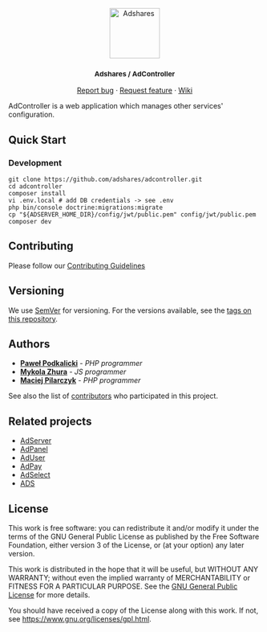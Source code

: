 <p align="center">
    <a href="https://adshares.net/" title="Adshares sp. z o.o." target="_blank">
        <img src="https://adshares.net/logos/ads.svg" alt="Adshares" width="100" height="100">
    </a>
</p>
<h3 align="center"><small>Adshares / AdController</small></h3>
<p align="center">
    <a href="https://github.com/adshares/adcontroller/issues/new?template=bug_report.md&labels=Bug">Report bug</a>
    ·
    <a href="https://github.com/adshares/adcontroller/issues/new?template=feature_request.md&labels=New%20Feature">Request feature</a>
    ·
    <a href="https://github.com/adshares/adcontroller/wiki">Wiki</a>
</p>

AdController is a web application which manages other services' configuration.

## Quick Start

### Development

```
git clone https://github.com/adshares/adcontroller.git
cd adcontroller
composer install
vi .env.local # add DB credentials -> see .env
php bin/console doctrine:migrations:migrate
cp "${ADSERVER_HOME_DIR}/config/jwt/public.pem" config/jwt/public.pem
composer dev
```

## Contributing

Please follow our [Contributing Guidelines](docs/CONTRIBUTING.md)

## Versioning

We use [SemVer](http://semver.org/) for versioning.
For the versions available, see the [tags on this repository](https://github.com/adshares/adcontroller/tags).

## Authors

* **[Paweł Podkalicki](https://github.com/PawelPodkalicki)** - _PHP programmer_
* **[Mykola Zhura](https://github.com/Niko-Yea)** - _JS programmer_
* **[Maciej Pilarczyk](https://github.com/m-pilarczyk)** - _PHP programmer_

See also the list of [contributors](https://github.com/adshares/adcontroller/contributors) who participated in this project.

## Related projects
 
- [AdServer](https://github.com/adshares/adserver)
- [AdPanel](https://github.com/adshares/adpanel)
- [AdUser](https://github.com/adshares/aduser)
- [AdPay](https://github.com/adshares/adpay)
- [AdSelect](https://github.com/adshares/adselect)
- [ADS](https://github.com/adshares/ads)

## License

This work is free software: you can redistribute it and/or modify
it under the terms of the GNU General Public License as published by
the Free Software Foundation, either version 3 of the License, or
(at your option) any later version.

This work is distributed in the hope that it will be useful,
but WITHOUT ANY WARRANTY; without even the implied warranty of
MERCHANTABILITY or FITNESS FOR A PARTICULAR PURPOSE. See the
[GNU General Public License](LICENSE) for more details.

You should have received a copy of the License along with this work.
If not, see <https://www.gnu.org/licenses/gpl.html>.
